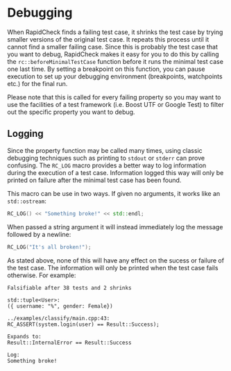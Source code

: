 Debugging
=========
When RapidCheck finds a failing test case, it shrinks the test case by trying smaller versions of the original test case. It repeats this process until it cannot find a smaller failing case. Since this is probably the test case that you want to debug, RapidCheck makes it easy for you to do this by calling the `rc::beforeMinimalTestCase` function before it runs the minimal test case one last time. By setting a breakpoint on this function, you can pause execution to set up your debugging environment (breakpoints, watchpoints etc.) for the final run.

Please note that this is called for every failing property so you may want to use the facilities of a test framework (i.e. Boost UTF or Google Test) to filter out the specific property you want to debug.

## Logging ##
Since the property function may be called many times, using classic debugging techniques such as printing to `stdout` or `stderr` can prove confusing. The `RC_LOG` macro provides a better way to log information during the execution of a test case. Information logged this way will only be printed on failure after the minimal test case has been found.

This macro can be use in two ways. If given no arguments, it works like an `std::ostream`:

```C++
RC_LOG() << "Something broke!" << std::endl;
```

When passed a string argument it will instead immediately log the message followed by a newline:

```C++
RC_LOG("It's all broken!");
```

As stated above, none of this will have any effect on the sucess or failure of the test case. The information will only be printed when the test case fails otherwise. For example:

```
Falsifiable after 38 tests and 2 shrinks

std::tuple<User>:
({ username: "%", gender: Female})

../examples/classify/main.cpp:43:
RC_ASSERT(system.login(user) == Result::Success);

Expands to:
Result::InternalError == Result::Success

Log:
Something broke!
```
